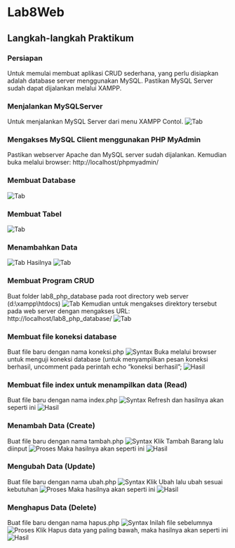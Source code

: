 # Lab8Web

## Langkah-langkah Praktikum

### Persiapan
Untuk memulai membuat aplikasi CRUD sederhana, yang perlu disiapkan adalah database server menggunakan MySQL. Pastikan MySQL Server sudah dapat dijalankan melalui XAMPP.

### Menjalankan MySQLServer
Untuk menjalankan MySQL Server dari menu XAMPP Contol.
![Tab](ss/1.png)

### Mengakses MySQL Client menggunakan PHP MyAdmin
Pastikan webserver Apache dan MySQL server sudah dijalankan. Kemudian buka melalui browser: http://localhost/phpmyadmin/

### Membuat Database
![Tab](ss/2.png)

### Membuat Tabel
![Tab](ss/3.png)

### Menambahkan Data
![Tab](ss/4.png)
Hasilnya
![Tab](ss/5.png)

### Membuat Program CRUD
Buat folder lab8_php_database pada root directory web server (d:\xampp\htdocs)
![Tab](ss/6.png)
Kemudian untuk mengakses direktory tersebut pada web server dengan mengakses URL: http://localhost/lab8_php_database/
![Tab](ss/7.png)

### Membuat file koneksi database
Buat file baru dengan nama koneksi.php
![Syntax](ss/8.png)
Buka melalui browser untuk menguji koneksi database (untuk menyampilkan pesan koneksi berhasil, uncomment pada perintah echo “koneksi berhasil”;
![Hasil](ss/9.png)

### Membuat file index untuk menampilkan data (Read)
Buat file baru dengan nama index.php
![Syntax](ss/10.png)
Refresh dan hasilnya akan seperti ini
![Hasil](ss/11.png)

### Menambah Data (Create)
Buat file baru dengan nama tambah.php
![Syntax](ss/12.png)
Klik Tambah Barang lalu diinput
![Proses](ss/13.png)
Maka hasilnya akan seperti ini
![Hasil](ss/14.png)

### Mengubah Data (Update)
Buat file baru dengan nama ubah.php
![Syntax](ss/15.png)
Klik Ubah lalu ubah sesuai kebutuhan
![Proses](ss/16.png)
Maka hasilnya akan seperti ini
![Hasil](ss/17.png)

### Menghapus Data (Delete)
Buat file baru dengan nama hapus.php
![Syntax](ss/19.png)
Inilah file sebelumnya
![Proses](ss/17.png)
Klik Hapus data yang paling bawah, maka hasilnya akan seperti ini
![Hasil](ss/18.png)

